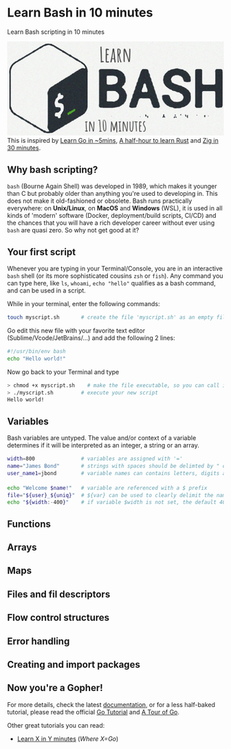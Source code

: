 # Learn Bash in 10 minutes
Learn Bash scripting in 10 minutes

![Bash logo](learnbash.jpg)
This is inspired by 
[Learn Go in ~5mins](https://gist.github.com/prologic/5f6afe9c1b98016ca278f4d507e65510),
[A half-hour to learn Rust](https://fasterthanli.me/articles/a-half-hour-to-learn-rust)
and [Zig in 30 minutes](https://gist.github.com/ityonemo/769532c2017ed9143f3571e5ac104e50).

## Why bash scripting?
`bash` (Bourne Again Shell) was developed in 1989, which makes it younger than C 
but probably older than anything you're used to developing in.
This does not make it old-fashioned or obsolete. 
Bash runs practically everywhere: on **Unix/Linux**, on **MacOS** and **Windows** (WSL),
it is used in all kinds of 'modern' software (Docker, deployment/build scripts, CI/CD) 
and the chances that you will have a rich developer career
without ever using `bash` are quasi zero. So why not get good at it?

## Your first script

Whenever you are typing in your Terminal/Console, you are in an interactive `bash` shell 
(or its more sophisticated cousins `zsh` or `fish`). 
Any command you can type here, like `ls`, `whoami`, `echo "hello"` qualifies as a bash command, 
and can be used in a script.

While in your terminal, enter the following commands:
```bash
touch myscript.sh       # create the file 'myscript.sh' as an empty file
```

Go edit this new file with your favorite text editor (Sublime/Vcode/JetBrains/...) and add the following 2 lines:

```bash
#!/usr/bin/env bash
echo "Hello world!"
```

Now go back to your Terminal and type
```bash
> chmod +x myscript.sh    # make the file executable, so you can call it directly as ./myscript.sh
> ./myscript.sh         # execute your new script
Hello world!
```

## Variables

Bash variables are untyped.
The value and/or context of a variable determines if it will be interpreted as an integer, a string or an array.

```bash
width=800               # variables are assigned with '='
name="James Bond"       # strings with spaces should be delimted by " or '
user_name1=jbond        # variable names can contains letters, digits and the characters . - _

echo "Welcome $name!"   # variable are referenced with a $ prefix
file="${user}_${uniq}"  # ${var} can be used to clearly delimit the name of the variable
echo "${width:-400}"    # if variable $width is not set, the default 400 will be used
```

## Functions

## Arrays

## Maps

## Files and fil descriptors

## Flow control structures

## Error handling

## Creating and import packages

## Now you're a Gopher!


For more details, check the latest [documentation](https://golang.org/doc/),
or for a less half-baked tutorial, please read the official
[Go Tutorial](https://golang.org/doc/tutorial/getting-started) and [A Tour of Go](https://tour.golang.org/welcome/1).

Other great tutorials you can read:

- [Learn X in Y minutes](https://learnxinyminutes.com/docs/go/) (_Where X=Go_)